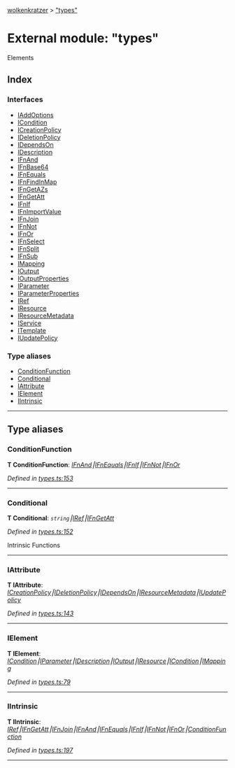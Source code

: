 [wolkenkratzer](../README.md) > ["types"](../modules/_types_.md)



# External module: "types"


Elements

## Index

### Interfaces

* [IAddOptions](../interfaces/_types_.iaddoptions.md)
* [ICondition](../interfaces/_types_.icondition.md)
* [ICreationPolicy](../interfaces/_types_.icreationpolicy.md)
* [IDeletionPolicy](../interfaces/_types_.ideletionpolicy.md)
* [IDependsOn](../interfaces/_types_.idependson.md)
* [IDescription](../interfaces/_types_.idescription.md)
* [IFnAnd](../interfaces/_types_.ifnand.md)
* [IFnBase64](../interfaces/_types_.ifnbase64.md)
* [IFnEquals](../interfaces/_types_.ifnequals.md)
* [IFnFindInMap](../interfaces/_types_.ifnfindinmap.md)
* [IFnGetAZs](../interfaces/_types_.ifngetazs.md)
* [IFnGetAtt](../interfaces/_types_.ifngetatt.md)
* [IFnIf](../interfaces/_types_.ifnif.md)
* [IFnImportValue](../interfaces/_types_.ifnimportvalue.md)
* [IFnJoin](../interfaces/_types_.ifnjoin.md)
* [IFnNot](../interfaces/_types_.ifnnot.md)
* [IFnOr](../interfaces/_types_.ifnor.md)
* [IFnSelect](../interfaces/_types_.ifnselect.md)
* [IFnSplit](../interfaces/_types_.ifnsplit.md)
* [IFnSub](../interfaces/_types_.ifnsub.md)
* [IMapping](../interfaces/_types_.imapping.md)
* [IOutput](../interfaces/_types_.ioutput.md)
* [IOutputProperties](../interfaces/_types_.ioutputproperties.md)
* [IParameter](../interfaces/_types_.iparameter.md)
* [IParameterProperties](../interfaces/_types_.iparameterproperties.md)
* [IRef](../interfaces/_types_.iref.md)
* [IResource](../interfaces/_types_.iresource.md)
* [IResourceMetadata](../interfaces/_types_.iresourcemetadata.md)
* [IService](../interfaces/_types_.iservice.md)
* [ITemplate](../interfaces/_types_.itemplate.md)
* [IUpdatePolicy](../interfaces/_types_.iupdatepolicy.md)


### Type aliases

* [ConditionFunction](_types_.md#conditionfunction)
* [Conditional](_types_.md#conditional)
* [IAttribute](_types_.md#iattribute)
* [IElement](_types_.md#ielement)
* [IIntrinsic](_types_.md#iintrinsic)



---
## Type aliases
<a id="conditionfunction"></a>

###  ConditionFunction

**Τ ConditionFunction**:  *[IFnAnd](../interfaces/_types_.ifnand.md)⎮[IFnEquals](../interfaces/_types_.ifnequals.md)⎮[IFnIf](../interfaces/_types_.ifnif.md)⎮[IFnNot](../interfaces/_types_.ifnnot.md)⎮[IFnOr](../interfaces/_types_.ifnor.md)* 

*Defined in [types.ts:153](https://github.com/arminhammer/wolkenkratzer/blob/8ba2fdf/src/types.ts#L153)*





___

<a id="conditional"></a>

###  Conditional

**Τ Conditional**:  *`string`⎮[IRef](../interfaces/_types_.iref.md)⎮[IFnGetAtt](../interfaces/_types_.ifngetatt.md)* 

*Defined in [types.ts:152](https://github.com/arminhammer/wolkenkratzer/blob/8ba2fdf/src/types.ts#L152)*



Intrinsic Functions




___

<a id="iattribute"></a>

###  IAttribute

**Τ IAttribute**:  *[ICreationPolicy](../interfaces/_types_.icreationpolicy.md)⎮[IDeletionPolicy](../interfaces/_types_.ideletionpolicy.md)⎮[IDependsOn](../interfaces/_types_.idependson.md)⎮[IResourceMetadata](../interfaces/_types_.iresourcemetadata.md)⎮[IUpdatePolicy](../interfaces/_types_.iupdatepolicy.md)* 

*Defined in [types.ts:143](https://github.com/arminhammer/wolkenkratzer/blob/8ba2fdf/src/types.ts#L143)*





___

<a id="ielement"></a>

###  IElement

**Τ IElement**:  *[ICondition](../interfaces/_types_.icondition.md)⎮[IParameter](../interfaces/_types_.iparameter.md)⎮[IDescription](../interfaces/_types_.idescription.md)⎮[IOutput](../interfaces/_types_.ioutput.md)⎮[IResource](../interfaces/_types_.iresource.md)⎮[ICondition](../interfaces/_types_.icondition.md)⎮[IMapping](../interfaces/_types_.imapping.md)* 

*Defined in [types.ts:79](https://github.com/arminhammer/wolkenkratzer/blob/8ba2fdf/src/types.ts#L79)*





___

<a id="iintrinsic"></a>

###  IIntrinsic

**Τ IIntrinsic**:  *[IRef](../interfaces/_types_.iref.md)⎮[IFnGetAtt](../interfaces/_types_.ifngetatt.md)⎮[IFnJoin](../interfaces/_types_.ifnjoin.md)⎮[IFnAnd](../interfaces/_types_.ifnand.md)⎮[IFnEquals](../interfaces/_types_.ifnequals.md)⎮[IFnIf](../interfaces/_types_.ifnif.md)⎮[IFnNot](../interfaces/_types_.ifnnot.md)⎮[IFnOr](../interfaces/_types_.ifnor.md)⎮[ConditionFunction](_types_.md#conditionfunction)* 

*Defined in [types.ts:197](https://github.com/arminhammer/wolkenkratzer/blob/8ba2fdf/src/types.ts#L197)*





___


